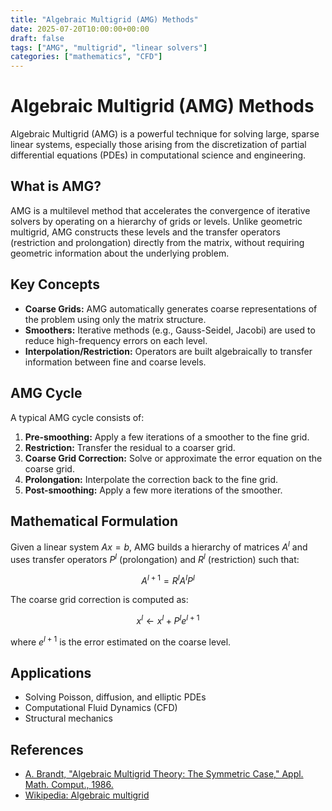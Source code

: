 ```yaml
---
title: "Algebraic Multigrid (AMG) Methods"
date: 2025-07-20T10:00:00+00:00
draft: false
tags: ["AMG", "multigrid", "linear solvers"]
categories: ["mathematics", "CFD"]
---
```


# Algebraic Multigrid (AMG) Methods

Algebraic Multigrid (AMG) is a powerful technique for solving large, sparse linear systems, especially those arising from the discretization of partial differential equations (PDEs) in computational science and engineering.

## What is AMG?

AMG is a multilevel method that accelerates the convergence of iterative solvers by operating on a hierarchy of grids or levels. Unlike geometric multigrid, AMG constructs these levels and the transfer operators (restriction and prolongation) directly from the matrix, without requiring geometric information about the underlying problem.

## Key Concepts

- **Coarse Grids:** AMG automatically generates coarse representations of the problem using only the matrix structure.
- **Smoothers:** Iterative methods (e.g., Gauss-Seidel, Jacobi) are used to reduce high-frequency errors on each level.
- **Interpolation/Restriction:** Operators are built algebraically to transfer information between fine and coarse levels.

## AMG Cycle

A typical AMG cycle consists of:

1. **Pre-smoothing:** Apply a few iterations of a smoother to the fine grid.
2. **Restriction:** Transfer the residual to a coarser grid.
3. **Coarse Grid Correction:** Solve or approximate the error equation on the coarse grid.
4. **Prolongation:** Interpolate the correction back to the fine grid.
5. **Post-smoothing:** Apply a few more iterations of the smoother.

## Mathematical Formulation

Given a linear system $A x = b$, AMG builds a hierarchy of matrices $A^l$ and uses transfer operators $P^l$ (prolongation) and $R^l$ (restriction) such that:

$$
A^{l+1} = R^l A^l P^l
$$

The coarse grid correction is computed as:

$$
x^l \leftarrow x^l + P^l e^{l+1}
$$

where $e^{l+1}$ is the error estimated on the coarse level.

## Applications

- Solving Poisson, diffusion, and elliptic PDEs
- Computational Fluid Dynamics (CFD)
- Structural mechanics

## References
- [A. Brandt, "Algebraic Multigrid Theory: The Symmetric Case," Appl. Math. Comput., 1986.](https://www.sciencedirect.com/science/article/pii/0096300386900472)
- [Wikipedia: Algebraic multigrid](https://en.wikipedia.org/wiki/Algebraic_multigrid)